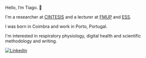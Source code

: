Hello, I’m Tiago. 👋

I'm a researcher at [CINTESIS](https://cintesis.eu/pt/homepage/) and a lecturer at [FMUP](http://med.up.pt) and [ESS](http://ess.ipp.pt).

I was born in Coimbra and work in Porto, Portugal.

I'm interested in respiratory physiology, digital health and scientific methodology and writing.

[![Linkedin](https://img.shields.io/badge/LinkedIn-0077B5?style=for-the-badge&logo=linkedin&logoColor=white 'LinkedIn')](https://www.linkedin.com/in/tiagojcnt)



<!---
tgjcnt/tgjcnt is a ✨ special ✨ repository because its `README.md` (this file) appears on your GitHub profile.
You can click the Preview link to take a look at your changes.
--->
